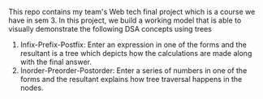 This repo contains my team's Web tech final project which is a course we have in sem 3. In this project, we build a working model that is able to visually demonstrate the following DSA concepts using trees

1. Infix-Prefix-Postfix: Enter an expression in one of the forms and the resultant is a tree which depicts how the calculations are made along with the final answer.
2. Inorder-Preorder-Postorder: Enter a series of numbers in one of the forms and the resultant explains how tree traversal happens in the nodes.



